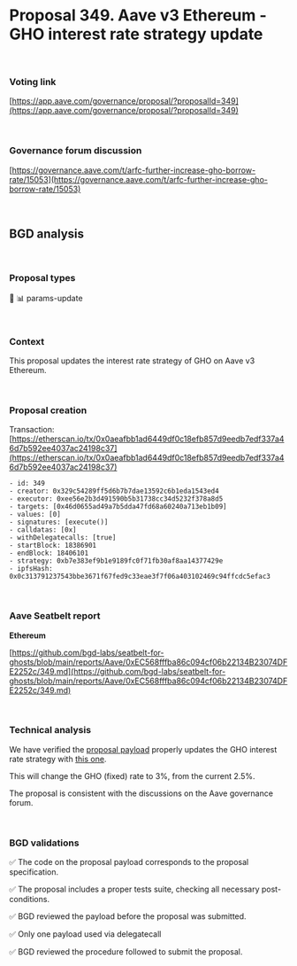 # Proposal 349. Aave v3 Ethereum - GHO interest rate strategy update

<br>

### Voting link

[https://app.aave.com/governance/proposal/?proposalId=349](https://app.aave.com/governance/proposal/?proposalId=349)

<br>

### Governance forum discussion

[https://governance.aave.com/t/arfc-further-increase-gho-borrow-rate/15053](https://governance.aave.com/t/arfc-further-increase-gho-borrow-rate/15053)

<br>

## BGD analysis

<br>

### Proposal types

:wrench: :bar_chart: params-update

<br>

### Context

This proposal updates the interest rate strategy of GHO on Aave v3 Ethereum.

<br>

### Proposal creation

Transaction: [https://etherscan.io/tx/0x0aeafbb1ad6449df0c18efb857d9eedb7edf337a46d7b592ee4037ac24198c37](https://etherscan.io/tx/0x0aeafbb1ad6449df0c18efb857d9eedb7edf337a46d7b592ee4037ac24198c37)

```
- id: 349
- creator: 0x329c54289ff5d6b7b7dae13592c6b1eda1543ed4
- executor: 0xee56e2b3d491590b5b31738cc34d5232f378a8d5
- targets: [0x46d0655ad49a7b5dda47fd68a60240a713eb1b09]
- values: [0]
- signatures: [execute()]
- calldatas: [0x]
- withDelegatecalls: [true]
- startBlock: 18386901
- endBlock: 18406101
- strategy: 0xb7e383ef9b1e9189fc0f71fb30af8aa14377429e
- ipfsHash: 0x0c313791237543bbe3671f67fed9c33eae3f7f06a403102469c94ffcdc5efac3
```

<br>

### Aave Seatbelt report

**Ethereum**

[https://github.com/bgd-labs/seatbelt-for-ghosts/blob/main/reports/Aave/0xEC568fffba86c094cf06b22134B23074DFE2252c/349.md](https://github.com/bgd-labs/seatbelt-for-ghosts/blob/main/reports/Aave/0xEC568fffba86c094cf06b22134B23074DFE2252c/349.md)

<br>

### Technical analysis

We have verified the [proposal payload](https://etherscan.io/address/0x46d0655ad49a7b5dda47fd68a60240a713eb1b09#code#F1#L12) properly updates the GHO interest rate strategy with [this one](https://etherscan.io/address/0x1255fc8dc8e76761995acf544eea54f1b7fb0459#code).

This will change the GHO (fixed) rate to 3%, from the current 2.5%.

The proposal is consistent with the discussions on the Aave governance forum.

<br>

### BGD validations

:white_check_mark: The code on the proposal payload corresponds to the proposal specification.

:white_check_mark: The proposal includes a proper tests suite, checking all necessary post-conditions.

:white_check_mark: BGD reviewed the payload before the proposal was submitted.

:white_check_mark: Only one payload used via delegatecall

:white_check_mark: BGD reviewed the procedure followed to submit the proposal.
